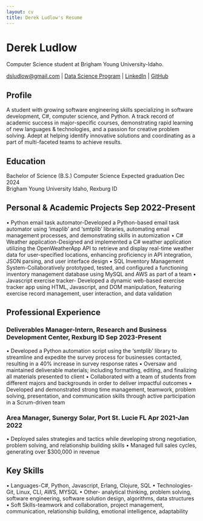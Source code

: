 ```yaml
---
layout: cv
title: Derek Ludlow's Resume
---
```

# Derek Ludlow
Computer Science student at Brigham Young University-Idaho.

<div id="webaddress">
<a href="dsludlow@gmail.com">dsludlow@gmail.com</a>
| <a href="https://byuidatascience.github.io/development.html">Data Science Program</a>
| <a href="https://www.linkedin.com/in/derek-ludlow">LinkedIn</a>
| <a href="https://github.com/derek-ludlow?tab=repositories">GitHub</a>
</div>

<!-- https://www.monique.tech/the-art-of-markdown -->

## Profile
A student with growing software engineering skills specializing in software development, C#, computer science, and Python. A track record of academic success in major-specific courses, demonstrating rapid learning of new languages & technologies, and a passion for creative problem solving. Adept at helping identify innovative solutions and coordinating as a part of multi-faceted teams to achieve results.

## Education
Bachelor of Science (B.S.) Computer Science 			                       Expected graduation Dec 2024       
Brigham Young University Idaho, Rexburg ID 

## Personal & Academic Projects                                                                      Sep 2022-Present
•	Python email task automator-Developed a Python-based email task automator using ‘imaplib’ and ‘smtplib’ libraries, automating email management processes, and demonstrating skills in automization
•	C# Weather application-Designed and implemented a C# weather application utilizing the OpenWeatherApp API to retrieve and display real-time weather data for user-specified locations, enhancing proficiency in API integration, JSON parsing, and user interface design
•	SQL Inventory Management System-Collaboratively prototyped, tested, and configured a functioning inventory management database using MySQL and AWS as part of a team
•	Javascript exercise tracker- Developed a dynamic web-based exercise tracker app using HTML, Javascript, and DOM manipulation, featuring exercise record management, user interaction, and data validation

## Professional Experience
### Deliverables Manager-Intern, Research and Business Development Center, Rexburg ID            Sep 2023-Present
•	Developed a Python automation script using the ‘smtplib’ library to streamline and expedite the survey process for businesses contacted, resulting in a 40% increase in survey response rates
•	Oversaw and maintained deliverable materials; including formatting, editing, and finalizing all materials presented to client
•	Collaborated with a team of students from different majors and backgrounds in order to deliver impactful outcomes 
•	Developed and demonstrated strong time management, teamwork, problem solving, presentation, and communication skills through active participation in a Scrum-driven team

### Area Manager, Sunergy Solar, Port St. Lucie FL    					                  Apr 2021-Jan 2022
•	Deployed sales strategies and tactics while developing strong negotiation, problem solving, and relationship building skills
•	Managed full sales cycles, generating over $300,000 in revenue

## Key Skills 
•	Languages-C#, Python, Javascript, Erlang, Clojure, SQL
•	Technologies-Git, Linux, CLI, AWS, MYSQL
•	Other- analytical thinking, problem solving, software engineering, software solution design, algorithms, data structures
•	Soft Skills-teamwork and collaboration, project management, communication, relationship building, emotional intelligence, adaptability 

<!-- ### Footer

Last updated: May 2013 -->


